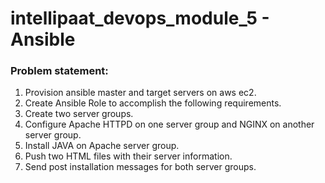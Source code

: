 # intellipaat_devops_module_5 - Ansible

### Problem statement:
1. Provision ansible master and target servers on aws ec2.
2. Create Ansible Role to accomplish the following requirements.
3. Create two server groups. 
4. Configure Apache HTTPD on one server group and NGINX on another server group.
5. Install JAVA on Apache server group.
6. Push two HTML files with their server information.
7. Send post installation messages for both server groups.
